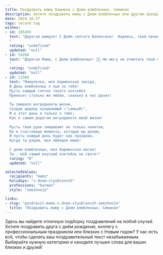 ```yaml
---
title: Поздравить маму бармена с Днем влюбленных. Смешное
description: Хотите поздравить маму с Днем влюбленных или другим праздником? Наш ИИ создаст незабываемое поздравление, а вы обязательно выделитесь среди других.  
date: 2024-10-27
tags: second tag
wishes:
- id: 105493
  text: "Дорогая мамуля! С Днём святого Валентина!  Надеюсь, твой личный \"коктейль любви\" сегодня особенно крепкий и сладкий, без лишнего градуса грусти и с щедрой порцией счастья!  Пусть твой роман с жизнью будет таким же искристым, как лучшие творения за барной стойкой!  Целую крепко-крепко!
  "
  rating: "undefined"
  updated: "null"
- id: 54266
  text: "Дорогая Мама, с Днем влюбленных! 🎉🥳 Не могу не отметить твой профессионализм: ты влюблена в свою работу бармена так же страстно, как клиенты в твои коктейли! 🍸🍹  Пусть каждый день будет полон любви – как к работе, так и к жизни! ❤️
  "
  rating: "undefined"
  updated: "null"
- id: 11566
  text: "Мамулечка, моя барменская звезда,
  В День влюбленных я пью за тебя!
  Пусть каждый глоток твоего коктейля
  Приносит столько же любви, сколько в нас двоих!
  
  Ты смешала ингредиенты жизни,
  Создав шедевр называемый \"семьей\",
  И в этот день я только о тебе,
  Как о самом дорогом ингредиенте моей жизни!
  
  Пусть твои руки смешивают не только напитки,
  Но и счастливые моменты, которые мы делим,
  И пусть каждый день будет как праздник,
  Когда ты рядом, моя любящая мама!
  
  С днем влюбленных, моя барменская магия!
  Ты - мой самый вкусный коктейль на свете!"
  rating: "0"
  updated: "null"

selectedValues:
  recipients: "mamu"
  holidays: "s-dnem-vlyublennih"
  professions: "barmen"
  style: "smeshnoje"

links:
- slug: "pozdravit-mamu-s-dnem-vlyublennih-smeshnoje"
  title: "Поздравить маму с Днем влюбленных. Смешное"
---
```


Здесь вы найдете отличную подборку поздравлений на любой случай. 
Хотите поздравить друга с днём рождения, коллегу с профессиональным праздником или близких с Новым годом? У нас есть всё, чтобы сделать ваш поздравительный текст незабываемым. Выбирайте нужную категорию и находите лучшие слова для ваших близких и друзей!
